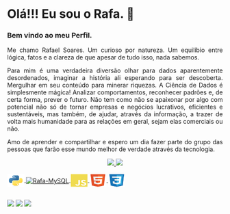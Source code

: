 <div align='justify'>
  <h1>Olá!!! Eu sou o Rafa. 👋 </h1>

  <h3>Bem vindo ao meu Perfil.</h3>
  <p>Me chamo Rafael Soares. Um curioso por natureza. Um equilíbio entre lógica, fatos e a clareza de que apesar de tudo isso, nada sabemos.</p>
  <p>Para mim é uma verdadeira diversão olhar para dados aparentemente desordenados, imaginar a história ali esperando para ser descoberta. Mergulhar em seu conteúdo para minerar riquezas. A Ciência de Dados é simplesmente mágica! Analizar comportamentos, reconhecer padrões e, de certa forma, prever o futuro.  Não tem como não se apaixonar por algo com potencial não só de tornar empresas e negócios lucrativos, eficientes e sustentáveis, mas também, de ajudar, através da informação, a trazer de volta mais humanidade para as relações em geral, sejam elas comerciais ou não.</p>
  <p>Amo de aprender e compartilhar e espero um dia fazer parte do grupo das pessoas que farão esse mundo melhor de verdade através da tecnologia. </p>
</div>


<div align="center">
  <a href="https://github.com/83Rafa">
  <img height="180em" src="https://github-readme-stats.vercel.app/api?username=83Rafa&show_icons=true&theme=tokyonight&include_all_commits=true&count_private=true"/>
  <img height="180em" src="https://github-readme-stats.vercel.app/api/top-langs/?username=83Rafa&layout=compact&langs_count=7&theme=tokyonight"/>
</div>
<div style="display: inline_block"><br>
  <img align="center" alt="Rafa-Python" height="30" width="40" src="https://raw.githubusercontent.com/devicons/devicon/master/icons/python/python-original.svg">
  <img align="center" alt="Rafa-MySQL" height="30" width="40" src="https://cdn.jsdelivr.net/gh/devicons/devicon/icons/mysql/mysql-original-wordmark.svg">
  <img align="center" alt="Rafa-Js" height="30" width="40" src="https://raw.githubusercontent.com/devicons/devicon/master/icons/javascript/javascript-plain.svg">
  <img align="center" alt="Rafa-HTML" height="30" width="40" src="https://raw.githubusercontent.com/devicons/devicon/master/icons/html5/html5-original.svg">
  <img align="center" alt="Rafa-CSS" height="30" width="40" src="https://raw.githubusercontent.com/devicons/devicon/master/icons/css3/css3-original.svg">
</div>

##
<div>
   <a href="https://www.linkedin.com/in/83rafasoares/" target="_blank"><img src="https://img.shields.io/badge/-LinkedIn-%230077B5?style=for-the-badge&logo=linkedin&logoColor=white" target="_blank"></a> 
   <a href="https://discord.gg/wagxzStdcR" target="83Rfl#3843"><img src="https://img.shields.io/badge/Discord-7289DA?style=for-the-badge&logo=discord&logoColor=white" target="_blank"></a> 
    <a href = "mailto:83rafasoares@gmail.com"><img src="https://img.shields.io/badge/-Gmail-%23333?style=for-the-badge&logo=gmail&logoColor=white" target="_blank"></a>
  
</div>
